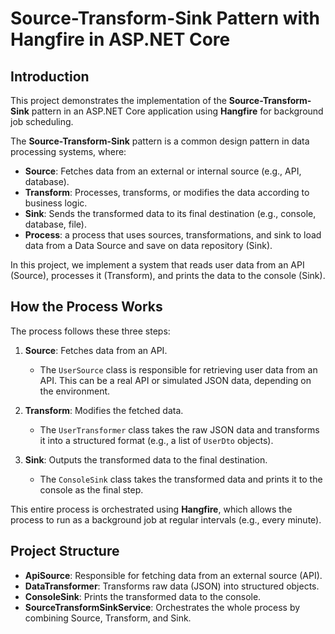 # Source-Transform-Sink Pattern with Hangfire in ASP.NET Core

## Introduction

This project demonstrates the implementation of the **Source-Transform-Sink** pattern in an ASP.NET Core application using **Hangfire** for background job scheduling.

The **Source-Transform-Sink** pattern is a common design pattern in data processing systems, where:
- **Source**: Fetches data from an external or internal source (e.g., API, database).
- **Transform**: Processes, transforms, or modifies the data according to business logic.
- **Sink**: Sends the transformed data to its final destination (e.g., console, database, file).
- **Process**: a process that uses sources, transformations, and sink to load data from a Data Source and save on data repository (Sink).

In this project, we implement a system that reads user data from an API (Source), processes it (Transform), and prints the data to the console (Sink).

## How the Process Works

The process follows these three steps:

1. **Source**: Fetches data from an API.
   - The `UserSource` class is responsible for retrieving user data from an API. This can be a real API or simulated JSON data, depending on the environment.
   
2. **Transform**: Modifies the fetched data.
   - The `UserTransformer` class takes the raw JSON data and transforms it into a structured format (e.g., a list of `UserDto` objects).
   
3. **Sink**: Outputs the transformed data to the final destination.
   - The `ConsoleSink` class takes the transformed data and prints it to the console as the final step.

This entire process is orchestrated using **Hangfire**, which allows the process to run as a background job at regular intervals (e.g., every minute).

## Project Structure

- **ApiSource**: Responsible for fetching data from an external source (API).
- **DataTransformer**: Transforms raw data (JSON) into structured objects.
- **ConsoleSink**: Prints the transformed data to the console.
- **SourceTransformSinkService**: Orchestrates the whole process by combining Source, Transform, and Sink.

